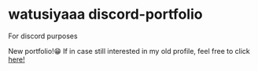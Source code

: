 # watusiyaaa discord-portfolio

For discord purposes

New portfolio!😁 If in case still interested in my old profile, feel free to click [here!](https://github.com/watusiyaaa/portfolio)